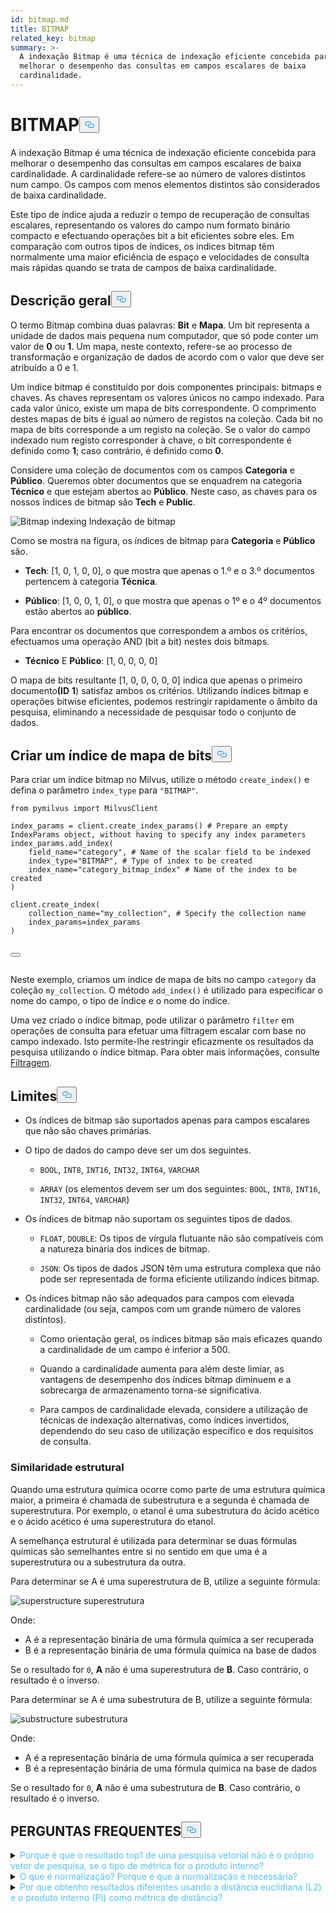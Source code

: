 ```yaml
---
id: bitmap.md
title: BITMAP
related_key: bitmap
summary: >-
  A indexação Bitmap é uma técnica de indexação eficiente concebida para
  melhorar o desempenho das consultas em campos escalares de baixa
  cardinalidade.
---
```

<h1 id="BITMAP​" class="common-anchor-header">BITMAP<button data-href="#BITMAP​" class="anchor-icon" translate="no">
      <svg translate="no"
        aria-hidden="true"
        focusable="false"
        height="20"
        version="1.1"
        viewBox="0 0 16 16"
        width="16"
      >
        <path
          fill="#0092E4"
          fill-rule="evenodd"
          d="M4 9h1v1H4c-1.5 0-3-1.69-3-3.5S2.55 3 4 3h4c1.45 0 3 1.69 3 3.5 0 1.41-.91 2.72-2 3.25V8.59c.58-.45 1-1.27 1-2.09C10 5.22 8.98 4 8 4H4c-.98 0-2 1.22-2 2.5S3 9 4 9zm9-3h-1v1h1c1 0 2 1.22 2 2.5S13.98 12 13 12H9c-.98 0-2-1.22-2-2.5 0-.83.42-1.64 1-2.09V6.25c-1.09.53-2 1.84-2 3.25C6 11.31 7.55 13 9 13h4c1.45 0 3-1.69 3-3.5S14.5 6 13 6z"
        ></path>
      </svg>
    </button></h1><p>A indexação Bitmap é uma técnica de indexação eficiente concebida para melhorar o desempenho das consultas em campos escalares de baixa cardinalidade. A cardinalidade refere-se ao número de valores distintos num campo. Os campos com menos elementos distintos são considerados de baixa cardinalidade.</p>
<p>Este tipo de índice ajuda a reduzir o tempo de recuperação de consultas escalares, representando os valores do campo num formato binário compacto e efectuando operações bit a bit eficientes sobre eles. Em comparação com outros tipos de índices, os índices bitmap têm normalmente uma maior eficiência de espaço e velocidades de consulta mais rápidas quando se trata de campos de baixa cardinalidade.</p>
<h2 id="Overview" class="common-anchor-header">Descrição geral<button data-href="#Overview" class="anchor-icon" translate="no">
      <svg translate="no"
        aria-hidden="true"
        focusable="false"
        height="20"
        version="1.1"
        viewBox="0 0 16 16"
        width="16"
      >
        <path
          fill="#0092E4"
          fill-rule="evenodd"
          d="M4 9h1v1H4c-1.5 0-3-1.69-3-3.5S2.55 3 4 3h4c1.45 0 3 1.69 3 3.5 0 1.41-.91 2.72-2 3.25V8.59c.58-.45 1-1.27 1-2.09C10 5.22 8.98 4 8 4H4c-.98 0-2 1.22-2 2.5S3 9 4 9zm9-3h-1v1h1c1 0 2 1.22 2 2.5S13.98 12 13 12H9c-.98 0-2-1.22-2-2.5 0-.83.42-1.64 1-2.09V6.25c-1.09.53-2 1.84-2 3.25C6 11.31 7.55 13 9 13h4c1.45 0 3-1.69 3-3.5S14.5 6 13 6z"
        ></path>
      </svg>
    </button></h2><p>O termo Bitmap combina duas palavras: <strong>Bit</strong> e <strong>Mapa</strong>. Um bit representa a unidade de dados mais pequena num computador, que só pode conter um valor de <strong>0</strong> ou <strong>1</strong>. Um mapa, neste contexto, refere-se ao processo de transformação e organização de dados de acordo com o valor que deve ser atribuído a 0 e 1.</p>
<p>Um índice bitmap é constituído por dois componentes principais: bitmaps e chaves. As chaves representam os valores únicos no campo indexado. Para cada valor único, existe um mapa de bits correspondente. O comprimento destes mapas de bits é igual ao número de registos na coleção. Cada bit no mapa de bits corresponde a um registo na coleção. Se o valor do campo indexado num registo corresponder à chave, o bit correspondente é definido como <strong>1</strong>; caso contrário, é definido como <strong>0</strong>.</p>
<p>Considere uma coleção de documentos com os campos <strong>Categoria</strong> e <strong>Público</strong>. Queremos obter documentos que se enquadrem na categoria <strong>Técnico</strong> e que estejam abertos ao <strong>Público</strong>. Neste caso, as chaves para os nossos índices de bitmap são <strong>Tech</strong> e <strong>Public</strong>.</p>
<p>
  
   <span class="img-wrapper"> <img translate="no" src="/docs/v2.4.x/assets/bitmap.png" alt="Bitmap indexing" class="doc-image" id="bitmap-indexing" />
   </span> <span class="img-wrapper"> <span>Indexação de bitmap</span> </span></p>
<p>Como se mostra na figura, os índices de bitmap para <strong>Categoria</strong> e <strong>Público</strong> são.</p>
<ul>
<li><p><strong>Tech</strong>: [1, 0, 1, 0, 0], o que mostra que apenas o 1.º e o 3.º documentos pertencem à categoria <strong>Técnica</strong>.</p></li>
<li><p><strong>Público</strong>: [1, 0, 0, 1, 0], o que mostra que apenas o 1º e o 4º documentos estão abertos ao <strong>público</strong>.</p></li>
</ul>
<p>Para encontrar os documentos que correspondem a ambos os critérios, efectuamos uma operação AND (bit a bit) nestes dois bitmaps.</p>
<ul>
<li><strong>Técnico</strong> E <strong>Público</strong>: [1, 0, 0, 0, 0]</li>
</ul>
<p>O mapa de bits resultante [1, 0, 0, 0, 0, 0] indica que apenas o primeiro documento<strong>(ID</strong> <strong>1</strong>) satisfaz ambos os critérios. Utilizando índices bitmap e operações bitwise eficientes, podemos restringir rapidamente o âmbito da pesquisa, eliminando a necessidade de pesquisar todo o conjunto de dados.</p>
<h2 id="Create-a-bitmap-index" class="common-anchor-header">Criar um índice de mapa de bits<button data-href="#Create-a-bitmap-index" class="anchor-icon" translate="no">
      <svg translate="no"
        aria-hidden="true"
        focusable="false"
        height="20"
        version="1.1"
        viewBox="0 0 16 16"
        width="16"
      >
        <path
          fill="#0092E4"
          fill-rule="evenodd"
          d="M4 9h1v1H4c-1.5 0-3-1.69-3-3.5S2.55 3 4 3h4c1.45 0 3 1.69 3 3.5 0 1.41-.91 2.72-2 3.25V8.59c.58-.45 1-1.27 1-2.09C10 5.22 8.98 4 8 4H4c-.98 0-2 1.22-2 2.5S3 9 4 9zm9-3h-1v1h1c1 0 2 1.22 2 2.5S13.98 12 13 12H9c-.98 0-2-1.22-2-2.5 0-.83.42-1.64 1-2.09V6.25c-1.09.53-2 1.84-2 3.25C6 11.31 7.55 13 9 13h4c1.45 0 3-1.69 3-3.5S14.5 6 13 6z"
        ></path>
      </svg>
    </button></h2><p>Para criar um índice bitmap no Milvus, utilize o método <code translate="no">create_index()</code> e defina o parâmetro <code translate="no">index_type</code> para <code translate="no">&quot;BITMAP&quot;</code>.</p>
<pre><code translate="no" class="language-python"><span class="hljs-keyword">from</span> pymilvus <span class="hljs-keyword">import</span> MilvusClient​
​
index_params = client.create_index_params() <span class="hljs-comment"># Prepare an empty IndexParams object, without having to specify any index parameters​</span>
index_params.add_index(​
    field_name=<span class="hljs-string">&quot;category&quot;</span>, <span class="hljs-comment"># Name of the scalar field to be indexed​</span>
    index_type=<span class="hljs-string">&quot;BITMAP&quot;</span>, <span class="hljs-comment"># Type of index to be created​</span>
    index_name=<span class="hljs-string">&quot;category_bitmap_index&quot;</span> <span class="hljs-comment"># Name of the index to be created​</span>
)​
​
client.create_index(​
    collection_name=<span class="hljs-string">&quot;my_collection&quot;</span>, <span class="hljs-comment"># Specify the collection name​</span>
    index_params=index_params​
)​

<button class="copy-code-btn"></button></code></pre>
<p>Neste exemplo, criamos um índice de mapa de bits no campo <code translate="no">category</code> da coleção <code translate="no">my_collection</code>. O método <code translate="no">add_index()</code> é utilizado para especificar o nome do campo, o tipo de índice e o nome do índice.</p>
<p>Uma vez criado o índice bitmap, pode utilizar o parâmetro <code translate="no">filter</code> em operações de consulta para efetuar uma filtragem escalar com base no campo indexado. Isto permite-lhe restringir eficazmente os resultados da pesquisa utilizando o índice bitmap. Para obter mais informações, consulte <ins>Filtragem</ins>.</p>
<h2 id="Limits" class="common-anchor-header">Limites<button data-href="#Limits" class="anchor-icon" translate="no">
      <svg translate="no"
        aria-hidden="true"
        focusable="false"
        height="20"
        version="1.1"
        viewBox="0 0 16 16"
        width="16"
      >
        <path
          fill="#0092E4"
          fill-rule="evenodd"
          d="M4 9h1v1H4c-1.5 0-3-1.69-3-3.5S2.55 3 4 3h4c1.45 0 3 1.69 3 3.5 0 1.41-.91 2.72-2 3.25V8.59c.58-.45 1-1.27 1-2.09C10 5.22 8.98 4 8 4H4c-.98 0-2 1.22-2 2.5S3 9 4 9zm9-3h-1v1h1c1 0 2 1.22 2 2.5S13.98 12 13 12H9c-.98 0-2-1.22-2-2.5 0-.83.42-1.64 1-2.09V6.25c-1.09.53-2 1.84-2 3.25C6 11.31 7.55 13 9 13h4c1.45 0 3-1.69 3-3.5S14.5 6 13 6z"
        ></path>
      </svg>
    </button></h2><ul>
<li><p>Os índices de bitmap são suportados apenas para campos escalares que não são chaves primárias.</p></li>
<li><p>O tipo de dados do campo deve ser um dos seguintes.</p>
<ul>
<li><p><code translate="no">BOOL</code>, <code translate="no">INT8</code>, <code translate="no">INT16</code>, <code translate="no">INT32</code>, <code translate="no">INT64</code>, <code translate="no">VARCHAR</code></p></li>
<li><p><code translate="no">ARRAY</code> (os elementos devem ser um dos seguintes: <code translate="no">BOOL</code>, <code translate="no">INT8</code>, <code translate="no">INT16</code>, <code translate="no">INT32</code>, <code translate="no">INT64</code>, <code translate="no">VARCHAR</code>)</p></li>
</ul></li>
<li><p>Os índices de bitmap não suportam os seguintes tipos de dados.</p>
<ul>
<li><p><code translate="no">FLOAT</code>, <code translate="no">DOUBLE</code>: Os tipos de vírgula flutuante não são compatíveis com a natureza binária dos índices de bitmap.</p></li>
<li><p><code translate="no">JSON</code>: Os tipos de dados JSON têm uma estrutura complexa que não pode ser representada de forma eficiente utilizando índices bitmap.</p></li>
</ul></li>
<li><p>Os índices bitmap não são adequados para campos com elevada cardinalidade (ou seja, campos com um grande número de valores distintos).</p>
<ul>
<li><p>Como orientação geral, os índices bitmap são mais eficazes quando a cardinalidade de um campo é inferior a 500.</p></li>
<li><p>Quando a cardinalidade aumenta para além deste limiar, as vantagens de desempenho dos índices bitmap diminuem e a sobrecarga de armazenamento torna-se significativa.</p></li>
<li><p>Para campos de cardinalidade elevada, considere a utilização de técnicas de indexação alternativas, como índices invertidos, dependendo do seu caso de utilização específico e dos requisitos de consulta.</p></li>
</ul></li>
</ul>
<h3 id="Structural-Similarity" class="common-anchor-header">Similaridade estrutural</h3><p>Quando uma estrutura química ocorre como parte de uma estrutura química maior, a primeira é chamada de subestrutura e a segunda é chamada de superestrutura. Por exemplo, o etanol é uma subestrutura do ácido acético e o ácido acético é uma superestrutura do etanol.</p>
<p>A semelhança estrutural é utilizada para determinar se duas fórmulas químicas são semelhantes entre si no sentido em que uma é a superestrutura ou a subestrutura da outra.</p>
<p>Para determinar se A é uma superestrutura de B, utilize a seguinte fórmula:</p>
<p>
  
   <span class="img-wrapper"> <img translate="no" src="/docs/v2.4.x/assets/superstructure.png" alt="superstructure" class="doc-image" id="superstructure" />
   </span> <span class="img-wrapper"> <span>superestrutura</span> </span></p>
<p>Onde:</p>
<ul>
<li>A é a representação binária de uma fórmula química a ser recuperada</li>
<li>B é a representação binária de uma fórmula química na base de dados</li>
</ul>
<p>Se o resultado for <code translate="no">0</code>, <strong>A</strong> não é uma superestrutura de <strong>B</strong>. Caso contrário, o resultado é o inverso.</p>
<p>Para determinar se A é uma subestrutura de B, utilize a seguinte fórmula:</p>
<p>
  
   <span class="img-wrapper"> <img translate="no" src="/docs/v2.4.x/assets/substructure.png" alt="substructure" class="doc-image" id="substructure" />
   </span> <span class="img-wrapper"> <span>subestrutura</span> </span></p>
<p>Onde:</p>
<ul>
<li>A é a representação binária de uma fórmula química a ser recuperada</li>
<li>B é a representação binária de uma fórmula química na base de dados</li>
</ul>
<p>Se o resultado for <code translate="no">0</code>, <strong>A</strong> não é uma subestrutura de <strong>B</strong>. Caso contrário, o resultado é o inverso.</p>
<h2 id="FAQ" class="common-anchor-header">PERGUNTAS FREQUENTES<button data-href="#FAQ" class="anchor-icon" translate="no">
      <svg translate="no"
        aria-hidden="true"
        focusable="false"
        height="20"
        version="1.1"
        viewBox="0 0 16 16"
        width="16"
      >
        <path
          fill="#0092E4"
          fill-rule="evenodd"
          d="M4 9h1v1H4c-1.5 0-3-1.69-3-3.5S2.55 3 4 3h4c1.45 0 3 1.69 3 3.5 0 1.41-.91 2.72-2 3.25V8.59c.58-.45 1-1.27 1-2.09C10 5.22 8.98 4 8 4H4c-.98 0-2 1.22-2 2.5S3 9 4 9zm9-3h-1v1h1c1 0 2 1.22 2 2.5S13.98 12 13 12H9c-.98 0-2-1.22-2-2.5 0-.83.42-1.64 1-2.09V6.25c-1.09.53-2 1.84-2 3.25C6 11.31 7.55 13 9 13h4c1.45 0 3-1.69 3-3.5S14.5 6 13 6z"
        ></path>
      </svg>
    </button></h2><p><details>
<summary><font color="#4fc4f9">Porque é que o resultado top1 de uma pesquisa vetorial não é o próprio vetor de pesquisa, se o tipo de métrica for o produto interno?</font></summary>Isto ocorre se não tiver normalizado os vectores ao utilizar o produto interno como métrica de distância.</details>
<details>
<summary><font color="#4fc4f9">O que é normalização? Porque é que a normalização é necessária?</font></summary></p>
<p>A normalização refere-se ao processo de conversão de uma incorporação (vetor) para que a sua norma seja igual a 1. Se utilizar o produto interno para calcular as semelhanças das incorporações, tem de normalizar as incorporações. Após a normalização, o produto interno é igual à similaridade de cosseno.</p>
<p>
Consulte <a href="https://en.wikipedia.org/wiki/Unit_vector">a Wikipédia</a> para obter mais informações.</p>
</details>
<details>
<summary><font color="#4fc4f9">Por que obtenho resultados diferentes usando a distância euclidiana (L2) e o produto interno (PI) como métrica de distância?</font></summary>Verifique se os vetores estão normalizados. Se não estiverem, é necessário normalizar os vectores primeiro. Teoricamente, as semelhanças obtidas por L2 são diferentes das semelhanças obtidas por IP, se os vectores não estiverem normalizados.</details>

